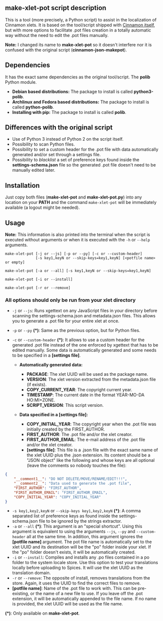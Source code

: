 ## make-xlet-pot script description

This is a tool (more precisely, a Python script) to assist in the localization of Cinnamon xlets. It is based on the tool/script shipped with [Cinnamon itself](https://github.com/linuxmint/Cinnamon/blob/master/files/usr/share/cinnamon/cinnamon-json-makepot/cinnamon-json-makepot.py), but with more options to facilitate .pot files creation in a totally automatic way without the need to edit the .pot files manually.

**Note:** I changed its name to **make-xlet-pot** so it doesn't interfere nor it is confused with the original script (**cinnamon-json-makepot**).

## Dependencies

It has the exact same dependencies as the original tool/script. The **polib** Python module.

- **Debian based distributions:** The package to install is called **python3-polib**.
- **Archlinux and Fedora based distributions:** The package to install is called **python-polib**.
- **Installing with pip:** The package to install is called **polib**.

## Differences with the original script

- Use of Python 3 instead of Python 2 on the script itself.
- Possibility to scan Python files.
- Possibility to set a custom header for the .pot file with data automatically generated and/or set through a settings file.
- Possibility to *blacklist* a set of preference keys found inside the **settings-schema.json** file so the generated .pot file doesn't need to be manually edited later.

## Installation

Just copy both files (**make-xlet-pot** and **make-xlet-pot.py**) into any location on your **PATH** and the command `make-xlet-pot` will be immediately available (a logout might be needed).

## Usage

**Note:** This information is also printed into the terminal when the script is executed without arguments or when it is executed with the `-h` or `--help ` arguments.

```shell
make-xlet-pot [-j or --js] [-p or --py] [-c or --custom-header]
              [-s key1,keyN or --skip-keys=key1,keyN] [<potfile name> or empty]

make-xlet-pot [-a or --all] [-s key1,keyN or --skip-keys=key1,keyN]

make-xlet-pot [-i or --install]

make-xlet-pot [-r or --remove]
```

### All options should only be run from your xlet directory

- `-j` or `--js`: Runs xgettext on any JavaScript files in your directory before scanning the settings-schema.json and metadata.json files. This allows you to generate a .pot file for your entire xlet at once.
- `-p` or `--py` **(*)**: Same as the previous option, but for Python files.
- `-c` or `--custom-header` **(*)**: It allows to use a custom header for the generated .pot file instead of the one enforced by xgettext that has to be edited manually. Some data is automatically generated and some needs to be specified in a **[settings file]**.

    - **Automatically generated data:**
        - **PACKAGE**: The xlet UUID will be used as the package name.
        - **VERSION**: The xlet version extracted from the metadata.json file (if exists).
        - **COPY_CURRENT_YEAR**: The copyright current year.
        - **TIMESTAMP**: The current date in the format YEAR-MO-DA HO:MI+ZONE.
        - **SCRIPT_VERSION**: This script version.

    - **Data specified in a [settings file]:**
        - **COPY_INITIAL_YEAR**: The copyright year when the .pot file was initially created by the FIRST_AUTHOR.
        - **FIRST_AUTHOR**: The .pot file and/or the xlet creator.
        - **FIRST_AUTHOR_EMAIL**: The e-mail address of the .pot file and/or the xlet creator.
        - **[settings file]**: This file is a .json file with the exact same name of the xlet UUID plus the .json extension. Its content should be a "JSON object" like the following and whose keys are all optional (leave the comments so nobody touches the file):

```json
{
    "__comment1__": "DO NOT DELETE/MOVE/RENAME/EDIT!!!",
    "__comment2__": "Data used to generate the .pot file",
    "FIRST_AUTHOR": "FIRST_AUTHOR",
    "FIRST_AUTHOR_EMAIL": "FIRST_AUTHOR_EMAIL",
    "COPY_INITIAL_YEAR": "COPY_INITIAL_YEAR"
}
```

- `-s key1,key2,keyN` or `--skip-keys key1,key2,keyN` **(*)**: A comma separated list of preference keys as found inside the settings-schema.json file to be ignored by the strings extractor.
- `-a` or `--all` **(*)**: This argument is an "special shortcut". Using this argument is equivalent to using the arguments `--js`, `--py` and `--custom-header` all at the same time. In addition, this argument ignores the **[potfile name]** argument. The pot file name is automatically set to the xlet UUID and its destination will be the "po" folder inside your xlet. If the "po" folder doesn't exists, it will be automatically created.
- `-i` or `--install`: Compiles and installs any .po files contained in a po folder to the system locale store.  Use this option to test your translations locally before uploading to Spices. It will use the xlet UUID as the translation domain.
- `-r` or `--remove`: The opposite of install, removes translations from the store. Again, it uses the UUID to find the correct files to remove.
- **[potfile name]**: Name of the .pot file to work with.  This can be pre-existing,
or the name of a new file to use.  If you leave off the .pot extension, it will
be automatically appended to the file name. If no name is provided, the xlet
UUID will be used as the file name.

**(*)**: Only available on **make-xlet-pot**.
